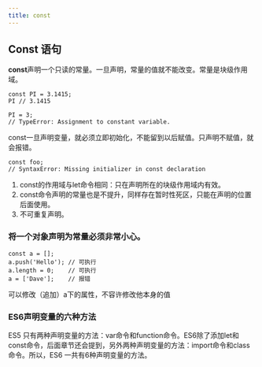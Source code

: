 ```yaml
---
title: const
---
```


## Const 语句

**const**声明一个只读的常量。一旦声明，常量的值就不能改变。常量是块级作用域。

```
const PI = 3.1415;
PI // 3.1415

PI = 3;
// TypeError: Assignment to constant variable.
```

const一旦声明变量，就必须立即初始化，不能留到以后赋值。只声明不赋值，就会报错。

```
const foo;
// SyntaxError: Missing initializer in const declaration
```

 1. const的作用域与let命令相同：只在声明所在的块级作用域内有效。
 2. const命令声明的常量也是不提升，同样存在暂时性死区，只能在声明的位置后面使用。
 3. 不可重复声明。

### 将一个对象声明为常量必须非常小心。

```
const a = [];
a.push('Hello'); // 可执行
a.length = 0;    // 可执行
a = ['Dave'];    // 报错
```

可以修改（追加）a下的属性，不容许修改他本身的值

### ES6声明变量的六种方法
ES5 只有两种声明变量的方法：var命令和function命令。ES6除了添加let和const命令，后面章节还会提到，另外两种声明变量的方法：import命令和class命令。所以，ES6 一共有6种声明变量的方法。
